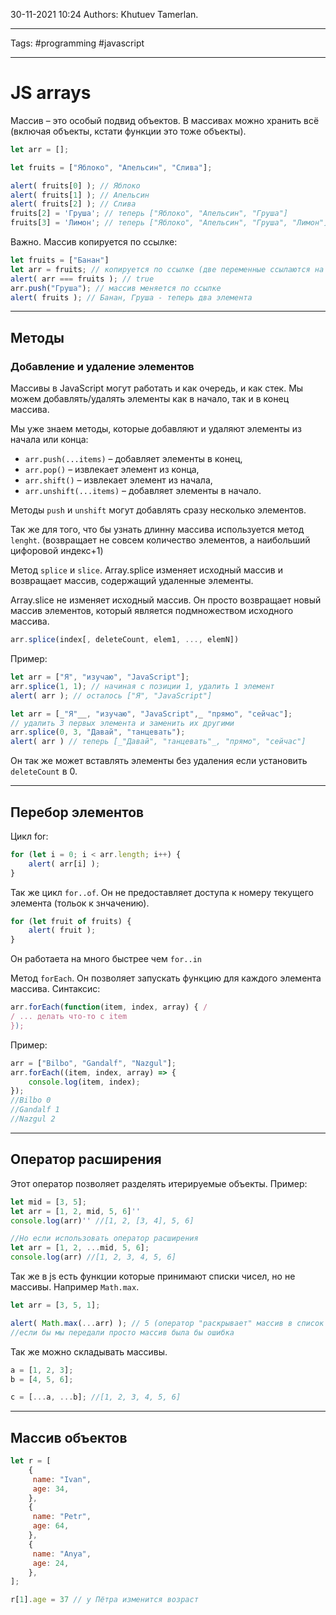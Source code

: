 30-11-2021
10:24
Authors: Khutuev Tamerlan.
***
Tags: #programming #javascript 
***
# JS arrays

Массив – это особый подвид объектов. В массивах можно хранить всё (включая объекты, кстати функции это тоже объекты).
```js
let arr = [];
```

```js
let fruits = ["Яблоко", "Апельсин", "Слива"];

alert( fruits[0] ); // Яблоко 
alert( fruits[1] ); // Апельсин 
alert( fruits[2] ); // Слива
fruits[2] = 'Груша'; // теперь ["Яблоко", "Апельсин", "Груша"]
fruits[3] = 'Лимон'; // теперь ["Яблоко", "Апельсин", "Груша", "Лимон"]
```


Важно. Массив копируется по ссылке:
```js
let fruits = ["Банан"] 
let arr = fruits; // копируется по ссылке (две переменные ссылаются на один и тот же массив) 
alert( arr === fruits ); // true 
arr.push("Груша"); // массив меняется по ссылке 
alert( fruits ); // Банан, Груша - теперь два элемента
```
---
## Методы

### Добавление и удаление элементов
Массивы в JavaScript могут работать и как очередь, и как стек. Мы можем добавлять/удалять элементы как в начало, так и в конец массива.

Мы уже знаем методы, которые добавляют и удаляют элементы из начала или конца:

-   `arr.push(...items)` – добавляет элементы в конец,
-   `arr.pop()` – извлекает элемент из конца,
-   `arr.shift()` – извлекает элемент из начала,
-   `arr.unshift(...items)` – добавляет элементы в начало.

Методы `push` и `unshift` могут добавлять сразу несколько элементов.

Так же для того, что бы узнать длинну массива используется метод `lenght`.
(возвращает не совсем количество элементов, а наибольший цифоровой индекс+1)

Метод `splice` и `slice`.
Array.splice изменяет исходный массив и возвращает массив, содержащий удаленные элементы.  
  
Array.slice не изменяет исходный массив. Он просто возвращает новый массив элементов, который является подмножеством исходного массива.
```js
arr.splice(index[, deleteCount, elem1, ..., elemN])
```
Пример:
```js
let arr = ["Я", "изучаю", "JavaScript"]; 
arr.splice(1, 1); // начиная с позиции 1, удалить 1 элемент
alert( arr ); // осталось ["Я", "JavaScript"]
```

```js
let arr = [_"Я"__, "изучаю", "JavaScript",_ "прямо", "сейчас"]; 
// удалить 3 первых элемента и заменить их другими 
arr.splice(0, 3, "Давай", "танцевать"); 
alert( arr ) // теперь [_"Давай", "танцевать"_, "прямо", "сейчас"]
```
Он так же может вставлять элементы без удаления если  установить `deleteCount` в 0.


----

## Перебор элементов
Цикл for:
```js
for (let i = 0; i < arr.length; i++) {
	alert( arr[i] ); 
}
```

Так же цикл `for..of`. Он не предоставляет доступа к номеру текущего элемента (тольок к знчачению). 
```js
for (let fruit of fruits) { 
	alert( fruit ); 
}
```
Он работаета на много быстрее чем `for..in`


Метод `forEach`. Он позволяет запускать функцию для каждого элемента массива. 
Синтаксис:
```js
arr.forEach(function(item, index, array) { /
/ ... делать что-то с item 
});
```
Пример:
```js
arr = ["Bilbo", "Gandalf", "Nazgul"];
arr.forEach((item, index, array) => {
	console.log(item, index);
});
//Bilbo 0
//Gandalf 1
//Nazgul 2
```

---

## Оператор расширения 
Этот оператор позволяет разделять итерируемые объекты. 
Пример:
```js
let mid = [3, 5];
let arr = [1, 2, mid, 5, 6]''
console.log(arr)'' //[1, 2, [3, 4], 5, 6]

//Но если использовать оператор расширения 
let arr = [1, 2, ...mid, 5, 6];
console.log(arr) //[1, 2, 3, 4, 5, 6]

```

Так же в js есть функции которые принимают списки чисел, но не массивы. Например `Math.max`.
```js
let arr = [3, 5, 1]; 

alert( Math.max(...arr) ); // 5 (оператор "раскрывает" массив в список аргументов)
//если бы мы передали просто массив была бы ошибка
```
Так же можно складывать массивы.
```js
a = [1, 2, 3];
b = [4, 5, 6];

c = [...a, ...b]; //[1, 2, 3, 4, 5, 6]
```

---
## Массив объектов
```js
let r = [
	{
	 name: "Ivan",
	 age: 34,
	},
	{
	 name: "Petr",
	 age: 64,
	},
	{
	 name: "Anya",
	 age: 24,
	},
];

r[1].age = 37 // у Пётра изменится возраст

```